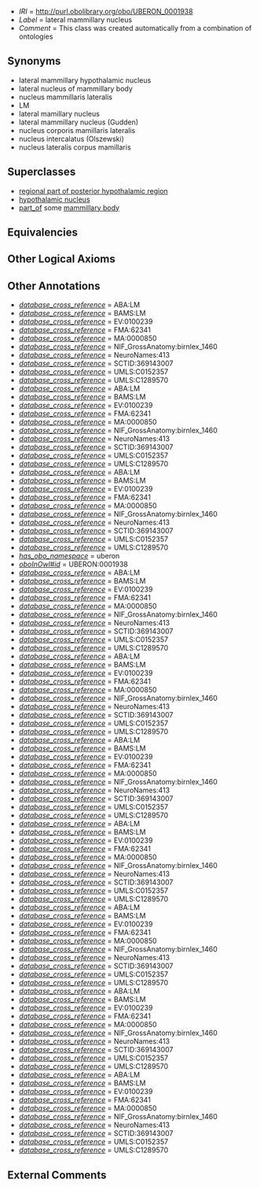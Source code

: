  * *IRI* = http://purl.obolibrary.org/obo/UBERON_0001938
 * *Label* = lateral mammillary nucleus
 * *Comment* = This class was created automatically from a combination of ontologies

## Synonyms

 * lateral mammillary hypothalamic nucleus
 * lateral nucleus of mammillary body
 * nucleus mammillaris lateralis
 * LM
 * lateral mamillary nucleus
 * lateral mammillary nucleus (Gudden)
 * nucleus corporis mamillaris lateralis
 * nucleus intercalatus (Olszewski)
 * nucleus lateralis corpus mamillaris

## Superclasses

 * [regional part of posterior hypothalamic region](../../UBERON/89/UBERON_0002789.md)
 * [hypothalamic nucleus](../../UBERON/68/UBERON_0006568.md)
 * [part_of](../../BFO/50/BFO_0000050.md) some [mammillary body](../../UBERON/06/UBERON_0002206.md)

## Equivalencies


## Other Logical Axioms


## Other Annotations

 * *[database_cross_reference](../../ef/oboInOwl#hasDbXref.md)* = ABA:LM
 * *[database_cross_reference](../../ef/oboInOwl#hasDbXref.md)* = BAMS:LM
 * *[database_cross_reference](../../ef/oboInOwl#hasDbXref.md)* = EV:0100239
 * *[database_cross_reference](../../ef/oboInOwl#hasDbXref.md)* = FMA:62341
 * *[database_cross_reference](../../ef/oboInOwl#hasDbXref.md)* = MA:0000850
 * *[database_cross_reference](../../ef/oboInOwl#hasDbXref.md)* = NIF_GrossAnatomy:birnlex_1460
 * *[database_cross_reference](../../ef/oboInOwl#hasDbXref.md)* = NeuroNames:413
 * *[database_cross_reference](../../ef/oboInOwl#hasDbXref.md)* = SCTID:369143007
 * *[database_cross_reference](../../ef/oboInOwl#hasDbXref.md)* = UMLS:C0152357
 * *[database_cross_reference](../../ef/oboInOwl#hasDbXref.md)* = UMLS:C1289570
 * *[database_cross_reference](../../ef/oboInOwl#hasDbXref.md)* = ABA:LM
 * *[database_cross_reference](../../ef/oboInOwl#hasDbXref.md)* = BAMS:LM
 * *[database_cross_reference](../../ef/oboInOwl#hasDbXref.md)* = EV:0100239
 * *[database_cross_reference](../../ef/oboInOwl#hasDbXref.md)* = FMA:62341
 * *[database_cross_reference](../../ef/oboInOwl#hasDbXref.md)* = MA:0000850
 * *[database_cross_reference](../../ef/oboInOwl#hasDbXref.md)* = NIF_GrossAnatomy:birnlex_1460
 * *[database_cross_reference](../../ef/oboInOwl#hasDbXref.md)* = NeuroNames:413
 * *[database_cross_reference](../../ef/oboInOwl#hasDbXref.md)* = SCTID:369143007
 * *[database_cross_reference](../../ef/oboInOwl#hasDbXref.md)* = UMLS:C0152357
 * *[database_cross_reference](../../ef/oboInOwl#hasDbXref.md)* = UMLS:C1289570
 * *[database_cross_reference](../../ef/oboInOwl#hasDbXref.md)* = ABA:LM
 * *[database_cross_reference](../../ef/oboInOwl#hasDbXref.md)* = BAMS:LM
 * *[database_cross_reference](../../ef/oboInOwl#hasDbXref.md)* = EV:0100239
 * *[database_cross_reference](../../ef/oboInOwl#hasDbXref.md)* = FMA:62341
 * *[database_cross_reference](../../ef/oboInOwl#hasDbXref.md)* = MA:0000850
 * *[database_cross_reference](../../ef/oboInOwl#hasDbXref.md)* = NIF_GrossAnatomy:birnlex_1460
 * *[database_cross_reference](../../ef/oboInOwl#hasDbXref.md)* = NeuroNames:413
 * *[database_cross_reference](../../ef/oboInOwl#hasDbXref.md)* = SCTID:369143007
 * *[database_cross_reference](../../ef/oboInOwl#hasDbXref.md)* = UMLS:C0152357
 * *[database_cross_reference](../../ef/oboInOwl#hasDbXref.md)* = UMLS:C1289570
 * *[has_obo_namespace](../../ce/oboInOwl#hasOBONamespace.md)* = uberon
 * *[oboInOwl#id](../../id/oboInOwl#id.md)* = UBERON:0001938
 * *[database_cross_reference](../../ef/oboInOwl#hasDbXref.md)* = ABA:LM
 * *[database_cross_reference](../../ef/oboInOwl#hasDbXref.md)* = BAMS:LM
 * *[database_cross_reference](../../ef/oboInOwl#hasDbXref.md)* = EV:0100239
 * *[database_cross_reference](../../ef/oboInOwl#hasDbXref.md)* = FMA:62341
 * *[database_cross_reference](../../ef/oboInOwl#hasDbXref.md)* = MA:0000850
 * *[database_cross_reference](../../ef/oboInOwl#hasDbXref.md)* = NIF_GrossAnatomy:birnlex_1460
 * *[database_cross_reference](../../ef/oboInOwl#hasDbXref.md)* = NeuroNames:413
 * *[database_cross_reference](../../ef/oboInOwl#hasDbXref.md)* = SCTID:369143007
 * *[database_cross_reference](../../ef/oboInOwl#hasDbXref.md)* = UMLS:C0152357
 * *[database_cross_reference](../../ef/oboInOwl#hasDbXref.md)* = UMLS:C1289570
 * *[database_cross_reference](../../ef/oboInOwl#hasDbXref.md)* = ABA:LM
 * *[database_cross_reference](../../ef/oboInOwl#hasDbXref.md)* = BAMS:LM
 * *[database_cross_reference](../../ef/oboInOwl#hasDbXref.md)* = EV:0100239
 * *[database_cross_reference](../../ef/oboInOwl#hasDbXref.md)* = FMA:62341
 * *[database_cross_reference](../../ef/oboInOwl#hasDbXref.md)* = MA:0000850
 * *[database_cross_reference](../../ef/oboInOwl#hasDbXref.md)* = NIF_GrossAnatomy:birnlex_1460
 * *[database_cross_reference](../../ef/oboInOwl#hasDbXref.md)* = NeuroNames:413
 * *[database_cross_reference](../../ef/oboInOwl#hasDbXref.md)* = SCTID:369143007
 * *[database_cross_reference](../../ef/oboInOwl#hasDbXref.md)* = UMLS:C0152357
 * *[database_cross_reference](../../ef/oboInOwl#hasDbXref.md)* = UMLS:C1289570
 * *[database_cross_reference](../../ef/oboInOwl#hasDbXref.md)* = ABA:LM
 * *[database_cross_reference](../../ef/oboInOwl#hasDbXref.md)* = BAMS:LM
 * *[database_cross_reference](../../ef/oboInOwl#hasDbXref.md)* = EV:0100239
 * *[database_cross_reference](../../ef/oboInOwl#hasDbXref.md)* = FMA:62341
 * *[database_cross_reference](../../ef/oboInOwl#hasDbXref.md)* = MA:0000850
 * *[database_cross_reference](../../ef/oboInOwl#hasDbXref.md)* = NIF_GrossAnatomy:birnlex_1460
 * *[database_cross_reference](../../ef/oboInOwl#hasDbXref.md)* = NeuroNames:413
 * *[database_cross_reference](../../ef/oboInOwl#hasDbXref.md)* = SCTID:369143007
 * *[database_cross_reference](../../ef/oboInOwl#hasDbXref.md)* = UMLS:C0152357
 * *[database_cross_reference](../../ef/oboInOwl#hasDbXref.md)* = UMLS:C1289570
 * *[database_cross_reference](../../ef/oboInOwl#hasDbXref.md)* = ABA:LM
 * *[database_cross_reference](../../ef/oboInOwl#hasDbXref.md)* = BAMS:LM
 * *[database_cross_reference](../../ef/oboInOwl#hasDbXref.md)* = EV:0100239
 * *[database_cross_reference](../../ef/oboInOwl#hasDbXref.md)* = FMA:62341
 * *[database_cross_reference](../../ef/oboInOwl#hasDbXref.md)* = MA:0000850
 * *[database_cross_reference](../../ef/oboInOwl#hasDbXref.md)* = NIF_GrossAnatomy:birnlex_1460
 * *[database_cross_reference](../../ef/oboInOwl#hasDbXref.md)* = NeuroNames:413
 * *[database_cross_reference](../../ef/oboInOwl#hasDbXref.md)* = SCTID:369143007
 * *[database_cross_reference](../../ef/oboInOwl#hasDbXref.md)* = UMLS:C0152357
 * *[database_cross_reference](../../ef/oboInOwl#hasDbXref.md)* = UMLS:C1289570
 * *[database_cross_reference](../../ef/oboInOwl#hasDbXref.md)* = ABA:LM
 * *[database_cross_reference](../../ef/oboInOwl#hasDbXref.md)* = BAMS:LM
 * *[database_cross_reference](../../ef/oboInOwl#hasDbXref.md)* = EV:0100239
 * *[database_cross_reference](../../ef/oboInOwl#hasDbXref.md)* = FMA:62341
 * *[database_cross_reference](../../ef/oboInOwl#hasDbXref.md)* = MA:0000850
 * *[database_cross_reference](../../ef/oboInOwl#hasDbXref.md)* = NIF_GrossAnatomy:birnlex_1460
 * *[database_cross_reference](../../ef/oboInOwl#hasDbXref.md)* = NeuroNames:413
 * *[database_cross_reference](../../ef/oboInOwl#hasDbXref.md)* = SCTID:369143007
 * *[database_cross_reference](../../ef/oboInOwl#hasDbXref.md)* = UMLS:C0152357
 * *[database_cross_reference](../../ef/oboInOwl#hasDbXref.md)* = UMLS:C1289570
 * *[database_cross_reference](../../ef/oboInOwl#hasDbXref.md)* = ABA:LM
 * *[database_cross_reference](../../ef/oboInOwl#hasDbXref.md)* = BAMS:LM
 * *[database_cross_reference](../../ef/oboInOwl#hasDbXref.md)* = EV:0100239
 * *[database_cross_reference](../../ef/oboInOwl#hasDbXref.md)* = FMA:62341
 * *[database_cross_reference](../../ef/oboInOwl#hasDbXref.md)* = MA:0000850
 * *[database_cross_reference](../../ef/oboInOwl#hasDbXref.md)* = NIF_GrossAnatomy:birnlex_1460
 * *[database_cross_reference](../../ef/oboInOwl#hasDbXref.md)* = NeuroNames:413
 * *[database_cross_reference](../../ef/oboInOwl#hasDbXref.md)* = SCTID:369143007
 * *[database_cross_reference](../../ef/oboInOwl#hasDbXref.md)* = UMLS:C0152357
 * *[database_cross_reference](../../ef/oboInOwl#hasDbXref.md)* = UMLS:C1289570
 * *[database_cross_reference](../../ef/oboInOwl#hasDbXref.md)* = ABA:LM
 * *[database_cross_reference](../../ef/oboInOwl#hasDbXref.md)* = BAMS:LM
 * *[database_cross_reference](../../ef/oboInOwl#hasDbXref.md)* = EV:0100239
 * *[database_cross_reference](../../ef/oboInOwl#hasDbXref.md)* = FMA:62341
 * *[database_cross_reference](../../ef/oboInOwl#hasDbXref.md)* = MA:0000850
 * *[database_cross_reference](../../ef/oboInOwl#hasDbXref.md)* = NIF_GrossAnatomy:birnlex_1460
 * *[database_cross_reference](../../ef/oboInOwl#hasDbXref.md)* = NeuroNames:413
 * *[database_cross_reference](../../ef/oboInOwl#hasDbXref.md)* = SCTID:369143007
 * *[database_cross_reference](../../ef/oboInOwl#hasDbXref.md)* = UMLS:C0152357
 * *[database_cross_reference](../../ef/oboInOwl#hasDbXref.md)* = UMLS:C1289570

## External Comments

